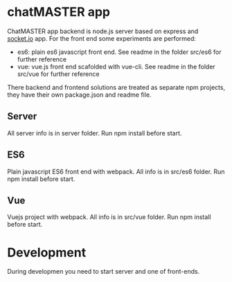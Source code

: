 
# chatMASTER app

ChatMASTER app backend is node.js server based on express and [socket.io](https://socket.io/docs/) app.
For the front end some experiments are performed:

- es6: plain es6 javascript front end. See readme in the folder src/es6 for further reference
- vue: vue.js front end scafolded with vue-cli. See readme in the folder src/vue for further reference 

There backend and frontend solutions are treated as separate npm projects, they have their own package.json and readme file.

## Server

All server info is in server folder. Run npm install before start.

## ES6

Plain javascript ES6 front end with webpack. All info is in src/es6 folder. Run npm install before start.

## Vue

Vuejs project with webpack. All info is in src/vue folder. Run npm install before start.

# Development

During developmen you need to start server and one of front-ends.